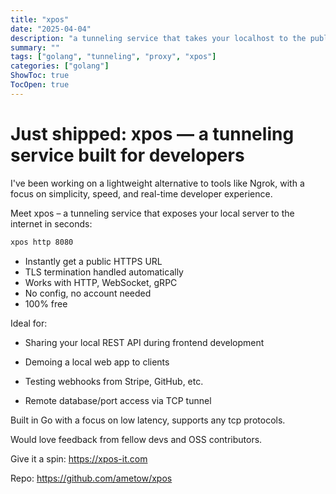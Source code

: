 ```yaml
---
title: "xpos"
date: "2025-04-04"
description: "a tunneling service that takes your localhost to the public network"
summary: ""
tags: ["golang", "tunneling", "proxy", "xpos"]
categories: ["golang"]
ShowToc: true
TocOpen: true
---
```


# Just shipped: xpos — a tunneling service built for developers

I've been working on a lightweight alternative to tools like Ngrok, with a focus on simplicity, speed, and real-time developer experience.

Meet xpos – a tunneling service that exposes your local server to the internet in seconds:

```sh
xpos http 8080
```

- Instantly get a public HTTPS URL
- TLS termination handled automatically
- Works with HTTP, WebSocket, gRPC
- No config, no account needed
- 100% free

Ideal for:

- Sharing your local REST API during frontend development

- Demoing a local web app to clients

- Testing webhooks from Stripe, GitHub, etc.

- Remote database/port access via TCP tunnel

Built in Go with a focus on low latency, supports any tcp protocols.

Would love feedback from fellow devs and OSS contributors.

Give it a spin: <https://xpos-it.com>

Repo: <https://github.com/ametow/xpos>
